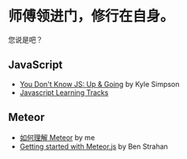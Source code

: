 # 师傅领进门，修行在自身。

您说是吧？

## JavaScript

- [You Don't Know JS: Up & Going](https://github.com/getify/You-Dont-Know-JS/tree/master/up%20%26%20going) by Kyle Simpson
- [Javascript Learning Tracks](http://js.startrack.io/)

## Meteor

- [如何理解 Meteor](http://lzl.meteor.com/p/zGCeTAtuwdiitxonF) by me
- [Getting started with Meteor.js](http://joshowens.me/getting-started-with-meteor-js/) by Ben Strahan
